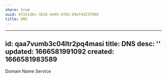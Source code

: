 ```yaml
---
share: true
uuid: 6f2b1d6c-3b38-4e05-bf02-69af4d23f098
title: DNS
---
```

---
id: qaa7vumb3c04ltr2pq4masi
title: DNS
desc: ''
updated: 1666581991092
created: 1666581983589
---
Domain Name Service